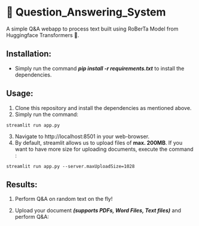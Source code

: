 # 📄  Question_Answering_System
A simple Q&amp;A webapp to process text built using RoBerTa Model from Huggingface Transformers 🤗.

## Installation:
* Simply run the command ***pip install -r requirements.txt*** to install the dependencies.

## Usage:
1. Clone this repository and install the dependencies as mentioned above.
2. Simply run the command: 
```
streamlit run app.py
```
3. Navigate to http://localhost:8501 in your web-browser.
4. By default, streamlit allows us to upload files of **max. 200MB**. If you want to have more size for uploading documents, execute the command :
```
streamlit run app.py --server.maxUploadSize=1028
```

## Results:
1. Perform Q&A on random text on the fly!

2. Upload your document ***(supports PDFs, Word Files, Text files)*** and perform Q&A:
